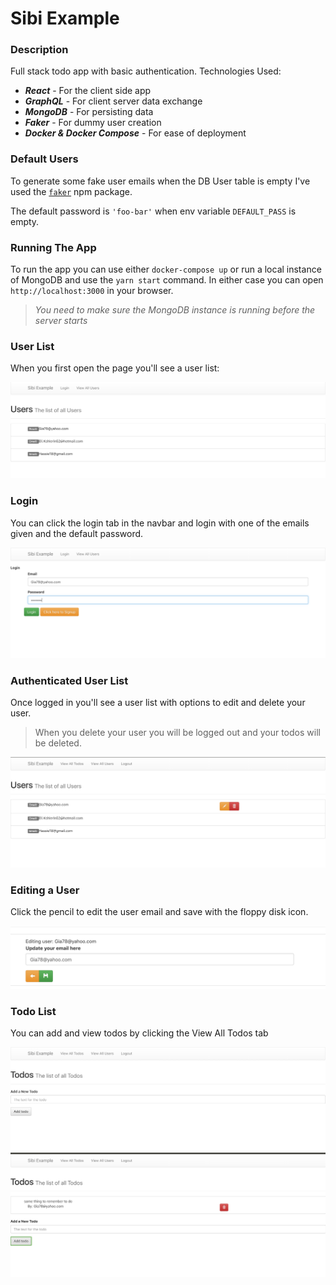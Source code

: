 # Sibi Example

### Description
Full stack todo app with basic authentication.
Technologies Used:
- ***React*** - For the client side app
- ***GraphQL*** - For client server data exchange
- ***MongoDB*** - For persisting data
- ***Faker*** - For dummy user creation
- ***Docker & Docker Compose*** - For ease of deployment

### Default Users

To generate some fake user emails when the DB User table is empty I've used the [`faker`](https://github.com/marak/Faker.js/) npm package.

The default password is `'foo-bar'` when env variable `DEFAULT_PASS` is empty.

### Running The App

To run the app you can use either `docker-compose up` or
run a local instance of MongoDB and use the `yarn start` command.
In either case you can open `http://localhost:3000` in your browser.

> *You need to make sure the MongoDB instance is running before the server starts*

### User List
When you first open the page you'll see a user list:

![user_list](./images/user-list.png)

### Login

You can click the login tab in the navbar
and login with one of the emails given and the default password.

![login](./images/login.png)

### Authenticated User List

Once logged in you'll see a user list with options to edit and delete your user.
> When you delete your user you will be logged out and your todos will be deleted.

![logged-in-user-list](./images/logged-in-user-list.png)

### Editing a User

Click the pencil to edit the user email and save with the floppy disk icon.

![edit-user](./images/edit-user.png)

### Todo List

You can add and view todos by clicking the View All Todos tab

![empty-todo-list](./images/empty-todo-list.png)
![todo-list](./images/todo-list.png)
